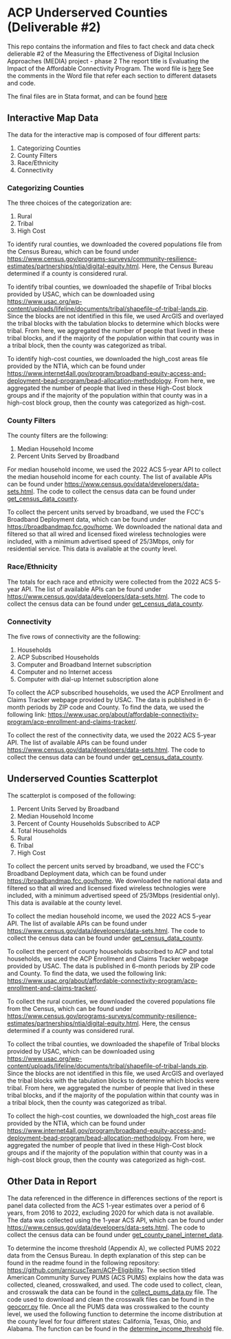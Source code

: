 # ACP Underserved Counties (Deliverable #2)

This repo contains the information and files to fact check and data check delierable #2 of the Measuring the Effectiveness of Digital Inclusion Approaches (MEDIA) project - phase 2
The report title is Evaluating the Impact of the Affordable Connectivity Program. The word file is [here](/Deliverable2.docx) See the comments in the Word file that refer each section to different datasets and code.

The final files are in Stata format, and can be found [here](Data/Stata_final_files)

## Interactive Map Data

The data for the interactive map is composed of four different parts:

1. Categorizing Counties
2. County Filters
3. Race/Ethnicity
4. Connectivity

### Categorizing Counties
The three choices of the categorization are:

1. Rural
2. Tribal
3. High Cost

To identify rural counties, we downloaded the covered populations file from the Census Bureau, which can be found under 
https://www.census.gov/programs-surveys/community-resilience-estimates/partnerships/ntia/digital-equity.html. Here, 
the Census Bureau determined if a county is considered rural.

To identify tribal counties, we downloaded the shapefile of Tribal blocks provided by USAC, which can be downloaded
using https://www.usac.org/wp-content/uploads/lifeline/documents/tribal/shapefile-of-tribal-lands.zip. Since the blocks
are not identified in this file, we used ArcGIS and overlayed the tribal blocks with the tabulation blocks to determine
which blocks were tribal. From here, we aggregated the number of people that lived in these tribal blocks, and if the
majority of the population within that county was in a tribal block, then the county was categorized as tribal.

To identify high-cost counties, we downloaded the high_cost areas file provided by the NTIA, which can be found under 
https://www.internet4all.gov/program/broadband-equity-access-and-deployment-bead-program/bead-allocation-methodology.
From here, we aggregated the number of people that lived in these High-Cost block groups and if the majority of the 
population within that county was in a high-cost block group, then the county was categorized as high-cost.

### County Filters
The county filters are the following:

1. Median Household Income
2. Percent Units Served by Broadband

For median household income, we used the 2022 ACS 5-year API to collect the median household income for each
county. The list of available APIs can be found under https://www.census.gov/data/developers/data-sets.html. The code
to collect the census data can be found under [get_census_data_county](Code/collect_census_data.py).

To collect the percent units served by broadband, we used the FCC's Broadband Deployment data, which can be found under
https://broadbandmap.fcc.gov/home. We downloaded the national data and filtered so that all wired and licensed fixed
wireless technologies were included, with a minimum advertised speed of 25/3Mbps, only for residential service. This data
is available at the county level.

### Race/Ethnicity
The totals for each race and ethnicity were collected from the 2022 ACS 5-year API. The list of available APIs can be
found under https://www.census.gov/data/developers/data-sets.html. The code to collect the census data can be found
under [get_census_data_county](Code/collect_census_data.py).

### Connectivity
The five rows of connectivity are the following:

1. Households
2. ACP Subscribed Households
3. Computer and Broadband Internet subscription
4. Computer and no Internet access
5. Computer with dial-up Internet subscription alone

To collect the ACP subscribed households, we used the ACP Enrollment and Claims Tracker webpage provided by USAC. The
data is published in 6-month periods by ZIP code and County. To find the data, we used the following link:
https://www.usac.org/about/affordable-connectivity-program/acp-enrollment-and-claims-tracker/. 

To collect the rest of the connectivity data, we used the 2022 ACS 5-year API. The list of available APIs can be found
under https://www.census.gov/data/developers/data-sets.html. The code to collect the census data can be found under
[get_census_data_county](Code/collect_census_data.py).


## Underserved Counties Scatterplot

The scatterplot is composed of the following:

1. Percent Units Served by Broadband
2. Median Household Income
3. Percent of County Households Subscribed to ACP
4. Total Households
5. Rural
6. Tribal
7. High Cost

To collect the percent units served by broadband, we used the FCC's Broadband Deployment data, which can be found under
https://broadbandmap.fcc.gov/home. We downloaded the national data and filtered so that all wired and licensed fixed
wireless technologies were included, with a minimum advertised speed of 25/3Mbps (residential only). This data
is available at the county level.

To collect the median household income, we used the 2022 ACS 5-year API. The list  of available APIs can be found under 
https://www.census.gov/data/developers/data-sets.html. The code to collect the census data can be found under 
[get_census_data_county](Code/collect_census_data.py).

To collect the percent of county households subscribed to ACP and total households, we used the ACP Enrollment and Claims
Tracker webpage provided by USAC. The data is published in 6-month periods by ZIP code and County. To find the data, we
used the following link: https://www.usac.org/about/affordable-connectivity-program/acp-enrollment-and-claims-tracker/.

To collect the rural counties, we downloaded the covered populations file from the Census, which can be found under
https://www.census.gov/programs-surveys/community-resilience-estimates/partnerships/ntia/digital-equity.html. Here,
the census determined if a county was considered rural.

To collect the tribal counties, we downloaded the shapefile of Tribal blocks provided by USAC, which can be downloaded
using https://www.usac.org/wp-content/uploads/lifeline/documents/tribal/shapefile-of-tribal-lands.zip. Since the blocks
are not identified in this file, we used ArcGIS and overlayed the tribal blocks with the tabulation blocks to determine
which blocks were tribal. From here, we aggregated the number of people that lived in these tribal blocks, and if the
majority of the population within that county was in a tribal block, then the county was categorized as tribal.

To collect the high-cost counties, we downloaded the high_cost areas file provided by the NTIA, which can be found under
https://www.internet4all.gov/program/broadband-equity-access-and-deployment-bead-program/bead-allocation-methodology.
From here, we aggregated the number of people that lived in these High-Cost block groups and if the majority of the
population within that county was in a high-cost block group, then the county was categorized as high-cost.


## Other Data in Report

The data referenced in the difference in differences sections of the report is panel data collected from the ACS 1-year estimates over a 
period of 6 years, from 2016 to 2022, excluding 2020 for which data is not available. The data was collected using the 1-year ACS API, which can be 
found under https://www.census.gov/data/developers/data-sets.html. The code to collect the census data can be found 
under [get_county_panel_internet_data](Code/collect_census_data.py).

To determine the income threshold (Appendix A), we collected PUMS 2022 data from the Census Bureau. In depth explanation
of this step can be found in the readme found in the following repository: 
https://github.com/arnicuscTeam/ACP-Eligibility. The section titled American Community Survey PUMS (ACS PUMS) explains
how the data was collected, cleaned, crosswalked, and used. The code used to collect, clean, and crosswalk the data can
be found in the [collect_pums_data.py](Code/collect_pums_data.py) file. The code used to download and clean the
crosswalk files can be found in the [geocorr.py](Code/geocorr.py) file.
Once all the PUMS data was crosswalked to the county level, we used the following function to determine the income
distribution at the county level for four different states: California, Texas, Ohio, and Alabama. The function can be
found in the [determine_income_threshold](Code/collect_census_data.py) file.
